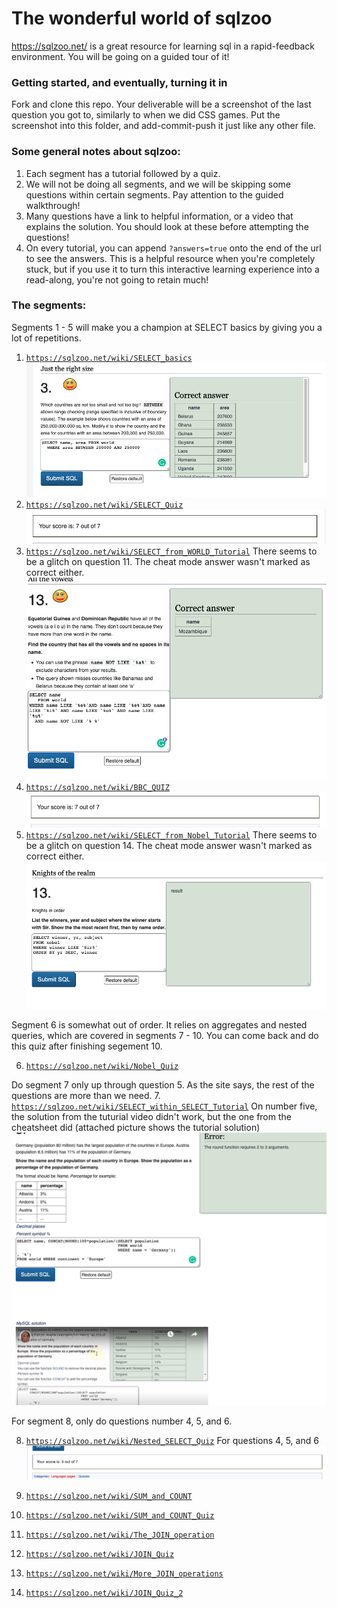 # The wonderful world of sqlzoo
https://sqlzoo.net/ is a great resource for learning sql in a rapid-feedback environment. You will be going on a guided tour of it! 

### Getting started, and eventually, turning it in
Fork and clone this repo. Your deliverable will be a screenshot of the last question you got to, similarly to when we did CSS games. Put the screenshot into this folder, and add-commit-push it just like any other file.

### Some general notes about sqlzoo:
1. Each segment has a tutorial followed by a quiz.
1. We will not be doing all segments, and we will be skipping some questions within certain segments. Pay attention to the guided walkthrough!
1. Many questions have a link to helpful information, or a video that explains the solution. You should look at these before attempting the questions!
1. On every tutorial, you can append `?answers=true` onto the end of the url to see the answers. This is a helpful resource when you're completely stuck, but if you use it to turn this interactive learning experience into a read-along, you're not going to retain much!

### The segments:
Segments 1 - 5 will make you a champion at SELECT basics by giving you a lot of repetitions.
1. [`https://sqlzoo.net/wiki/SELECT_basics`](https://sqlzoo.net/wiki/SELECT_basics)
![Segment1](pics/Segment1.png)
2. [`https://sqlzoo.net/wiki/SELECT_Quiz`](https://sqlzoo.net/wiki/SELECT_Quiz)
![Segment2](pics/Segment2.png)
3. [`https://sqlzoo.net/wiki/SELECT_from_WORLD_Tutorial`](https://sqlzoo.net/wiki/SELECT_from_WORLD_Tutorial)
There seems to be a glitch on question 11. The cheat mode answer wasn't marked as correct either.
![Segment3](pics/Segment3.png)
4. [`https://sqlzoo.net/wiki/BBC_QUIZ`](https://sqlzoo.net/wiki/BBC_QUIZ)
![Segment4](pics/Segment4.png)
5. [`https://sqlzoo.net/wiki/SELECT_from_Nobel_Tutorial`](https://sqlzoo.net/wiki/SELECT_from_Nobel_Tutorial)
There seems to be a glitch on question 14. The cheat mode answer wasn't marked as correct either.
![Segment5](pics/Segment5.png)

Segment 6 is somewhat out of order. It relies on aggregates and nested queries, which are covered in segments 7 - 10. You can come back and do this quiz after finishing segement 10.

6. [`https://sqlzoo.net/wiki/Nobel_Quiz`](https://sqlzoo.net/wiki/Nobel_Quiz)

Do segment 7 only up through question 5. As the site says, the rest of the questions are more than we need.
7. [`https://sqlzoo.net/wiki/SELECT_within_SELECT_Tutorial`](https://sqlzoo.net/wiki/SELECT_within_SELECT_Tutorial)
On number five, the solution from the tuturial video didn't work, but the one from the cheatsheet did (attached picture shows the tutorial solution)
![Segment7](pics/Segment7.png)

For segment 8, only do questions number 4, 5, and 6.

8. [`https://sqlzoo.net/wiki/Nested_SELECT_Quiz`](https://sqlzoo.net/wiki/Nested_SELECT_Quiz)
For questions 4, 5, and 6
![Segment8](pics/Segment8.png)
9. [`https://sqlzoo.net/wiki/SUM_and_COUNT`](https://sqlzoo.net/wiki/SUM_and_COUNT)

10. [`https://sqlzoo.net/wiki/SUM_and_COUNT_Quiz`](https://sqlzoo.net/wiki/SUM_and_COUNT_Quiz)
11. [`https://sqlzoo.net/wiki/The_JOIN_operation`](https://sqlzoo.net/wiki/The_JOIN_operation)
12. [`https://sqlzoo.net/wiki/JOIN_Quiz`](https://sqlzoo.net/wiki/JOIN_Quiz)
13. [`https://sqlzoo.net/wiki/More_JOIN_operations`](https://sqlzoo.net/wiki/More_JOIN_operations)
14. [`https://sqlzoo.net/wiki/JOIN_Quiz_2`](https://sqlzoo.net/wiki/JOIN_Quiz_2)
